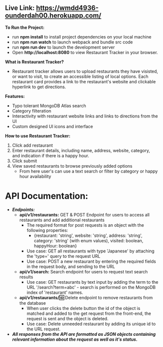 ## Live Link: https://wmdd4936-ounderdah00.herokuapp.com/ 

**To Run the Project:**
- run **npm install** to install project dependencies on your local machine
- run **npm run watch** to launch webpack and bundle src code
- run **npm run dev** to launch the development server
- Open **http://localhost:8080** to view Restaurant Tracker in your browser.

**What is Restaurant Tracker?**
- Restaurant tracker allows users to upload restaurants they have visisted, or want to visit, to create an accessible listing of local options. Each restaurant card provides a link to the restaurant's website and clickable hyperlink to get directions.

**Features:**
- Typo tolerant MongoDB Atlas search
- Category filteration
- Interactivity with restaurant website links and links to directions from the UI
- Custom designed UI icons and interface

**How to use Restaurant Tracker:**
1. Click add restaurant
2. Enter restaurant details, including name, address, website, category, and indication if there is a happy hour.
3. Click submit
4. View saved restaurants to browse previously added options
    - From here user's can use a text search or filter by category or happy hour availability

# API Documentation:
- ***Endpoints:***
    - **api/v1/restaurants:** GET & POST Endpoint for users to access all restaurants and add additional restaurants
        - The required format for post requests is an object with the following properties:
            - {restaurant: 'string', website: 'string', address: 'string', category: 'string' (with enum values), visited: boolean, happyHour: boolean}
        - Use case: GET all restaurants with type 'Japanese' by attaching the 'type=' query to the request URL
        - Use case: POST a new restaurant by entering the required fields in the request body, and sending to the URL
    - **api/v1/search:** Search endpoint for users to request text search results
        - Use case: GET restaurants by text input by adding the term to the URL '/search?term=abc' - search is performed on the MongoDB index of 'restaurant' names.
    - **api/v1/restaurants/:id:** Delete endpoint to remove restaurants from the database
        - When user clicks the delete button the id of the object is matched and added to the get request from the front-end, the request is sent and the object is deleted.
        - Use case: Delete unneeded restaurant by adding its unique id to the URL request.
- ***All responses from the API are formatted as JSON objects containing relevant information about the request as well as it's status.***
